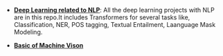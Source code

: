 


- [**Deep Learning related to NLP**](https://github.com/ankit-kothari/Data-Science-Journey/tree/master/Natural-Language-Processing): All the deep learning projects with NLP are in this repo.It includes Transformers for several tasks like, Classification, NER, POS tagging, Textual Entailment, Laanguage Mask Modeling. 

- [**Basic of Machine Vison**](https://github.com/ankit-kothari/Data-Science-Journey/tree/master/Machine-Vison)